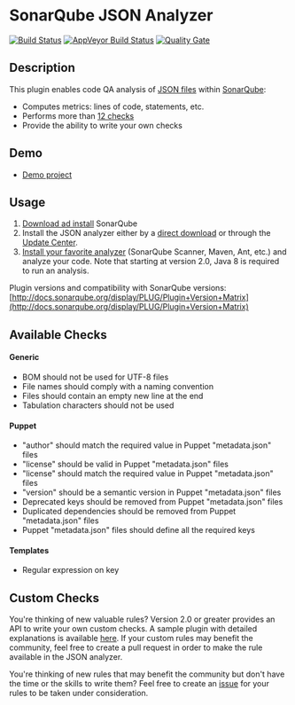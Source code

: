 SonarQube JSON Analyzer
=======================

[![Build Status](https://api.travis-ci.org/racodond/sonar-json-plugin.svg?branch=master)](https://travis-ci.org/racodond/sonar-json-plugin)
[![AppVeyor Build Status](https://ci.appveyor.com/api/projects/status/imfckm45thk6vvh4/branch/master?svg=true)](https://ci.appveyor.com/project/racodond/sonar-json-plugin/branch/master)
[![Quality Gate](https://sonarqube.com/api/badges/gate?key=org.codehaus.sonar-plugins.json:json)](https://sonarqube.com/overview?id=org.codehaus.sonar-plugins.json%3Ajson)

## Description
This plugin enables code QA analysis of [JSON files](http://json.org/) within [SonarQube](http://www.sonarqube.org):

 * Computes metrics: lines of code, statements, etc.
 * Performs more than [12 checks](http://sonarqube.racodond.com/coding_rules#languages=json)
 * Provide the ability to write your own checks


## Demo

 * [Demo project](http://sonarqube.racodond.com/dashboard/index?id=json-sample-project)

## Usage
1. [Download ad install](http://docs.sonarqube.org/display/SONAR/Setup+and+Upgrade) SonarQube
2. Install the JSON analyzer either by a [direct download](https://github.com/racodond/sonar-json-plugin/releases) or through the [Update Center](http://docs.sonarqube.org/display/SONAR/Update+Center).
3. [Install your favorite analyzer](http://docs.sonarqube.org/display/SONAR/Analyzing+Source+Code#AnalyzingSourceCode-RunningAnalysis) (SonarQube Scanner, Maven, Ant, etc.) and analyze your code. Note that starting at version 2.0, Java 8 is required to run an analysis.

Plugin versions and compatibility with SonarQube versions: [http://docs.sonarqube.org/display/PLUG/Plugin+Version+Matrix](http://docs.sonarqube.org/display/PLUG/Plugin+Version+Matrix)

## Available Checks

#### Generic

 * BOM should not be used for UTF-8 files
 * File names should comply with a naming convention
 * Files should contain an empty new line at the end
 * Tabulation characters should not be used

#### Puppet

 * "author" should match the required value in Puppet "metadata.json" files
 * "license" should be valid in Puppet "metadata.json" files
 * "license" should match the required value in Puppet "metadata.json" files
 * "version" should be a semantic version in Puppet "metadata.json" files
 * Deprecated keys should be removed from Puppet "metadata.json" files
 * Duplicated dependencies should be removed from Puppet "metadata.json" files
 * Puppet "metadata.json" files should define all the required keys

#### Templates

 * Regular expression on key


## Custom Checks

You're thinking of new valuable rules? Version 2.0 or greater provides an API to write your own custom checks.
A sample plugin with detailed explanations is available [here](https://github.com/racodond/sonar-json-custom-rules-plugin).
If your custom rules may benefit the community, feel free to create a pull request in order to make the rule available in the JSON analyzer.

You're thinking of new rules that may benefit the community but don't have the time or the skills to write them? Feel free to create an [issue](https://github.com/racodond/sonar-json-plugin/issues) for your rules to be taken under consideration.
